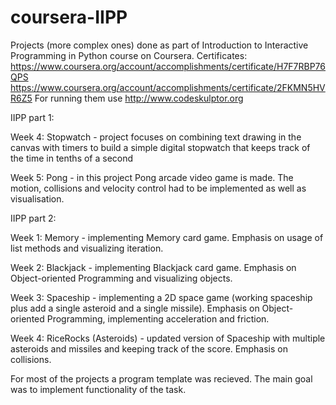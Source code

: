 # coursera-IIPP
Projects (more complex ones) done as part of Introduction to Interactive Programming in Python course on Coursera.
Certificates: https://www.coursera.org/account/accomplishments/certificate/H7F7RBP76QPS
              https://www.coursera.org/account/accomplishments/certificate/2FKMN5HVR6Z5
For running them use http://www.codeskulptor.org 

IIPP part 1:

Week 4: Stopwatch - project focuses on combining text drawing in the canvas with timers to build a simple digital stopwatch that keeps track of the time in tenths of a second

Week 5: Pong - in this project Pong arcade video game is made. The motion, collisions and velocity control had to be implemented as well as visualisation.

IIPP part 2:

Week 1: Memory - implementing Memory card game. Emphasis on usage of list methods and visualizing iteration.

Week 2: Blackjack - implementing Blackjack card game. Emphasis on Object-oriented Programming and visualizing objects.

Week 3: Spaceship - implementing a 2D space game (working spaceship plus add a single asteroid and a single missile). Emphasis on Object-                     oriented Programming, implementing acceleration and friction.

Week 4: RiceRocks (Asteroids) - updated version of Spaceship with multiple asteroids and missiles and keeping track of the score. Emphasis                                 on collisions.

For most of the projects a program template was recieved. The main goal was to implement functionality of the task.
